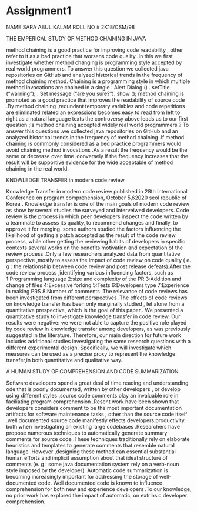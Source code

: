 # Assignment1
NAME SARA ABUL KALAM
ROLL NO # 2K18/CSM/98


THE EMPERICAL STUDY OF METHOD CHAINING IN JAVA

method chaining is a good practice for improving code readability , other refer to it as a bad practice that worsens code quality .In this  we first investigate whether method changing is programming style accepted by real world programmers. To answer this question we collected java repositories on GitHub and analyzed historical trends in the frequency of method chaining method. Chaining is a programming style in which multiple method invocations are chained in a single 
. Alert Dialog ()
 . setTitle  (“warning”);
 . Set message (“are you sure?”). show ();
method chaining is promoted as a good practice that improves the readability of source code .By method chaining  ,redundant temporary variables and code repetitions are eliminated related an expressions becomes easy to read from left to right as a natural language texts the controversy above leads us to our first question ;Is method chaining accepted widely real world  programmers ? To answer this questions .we collected java repositories on GitHub and an analyzed historical trends in the frequency of method chaining .If method chaining is commonly considered as a bed practice programmers would avoid chaining method invocations .As a result the frequency would be the same or decrease over time .conversely if the frequency increases that the result will be supportive evidence for the wide acceptable of method chaining in the real world.


  KNOWLEDGE TRANSFER in modern 
                 code review

Knowledge Transfer in modern code review published in 28th International Conference on program comprehension, October 5,62020 seol republic of Korea . Knowledge transfer is one of the main goals of modern code review as show by several studies the surveyed and interveiwed developers. Code review is the process in which peer developers inspect the code written by a teammate to assess its quality, to recommend changes and finally, to approve it for merging. some  authors studied the factors influencing the likelihood of getting a patch accepted as the result of the code review process, while other getting the reviewing habits of developers in specific contexts several works on the benefits motivation and expectation of the review process .Only a few researchers analyzed data from quantitative perspective ,mostly to assess the impact of code review on code quality ( e. g : the relationship between code review and post release defeats).After the code review process ,identifying various influencing factors, such as 1:Programming language 2:size and complexity of the PR 3:Addition and change of files 4:Excessive forking 5:Tests 6:Developers type 7:Experience in making PRS 8:Number of comments .The relevance of code reviews has been investigated from different perspectives .The effects of code reviews on knowledge transfer has been only marginally studied , let alone from a quantitative prespective, which is the goal of this paper . We presented a quantitative study to investigate knowledge transfer in code review. Our results were negative: we were not able to capture the positive role played by code review in knowledge transfer among developers, as was previously suggested in the literature. Therefore, our main direction for future work includes additional studies investigating the same research questions with a different experimental design. Specifically, we will investigate which measures can be used as a precise proxy to represent the knowledge transfer,in both quantitative and qualitative way.
 

A HUMAN STUDY OF COMPREHENSION AND CODE                                            SUMMARIZATION 


Software developers spend a great deal of time reading and understanding ode that is poorly documented, written by other developers , or develop using different styles .source code comments play an invaluable role in faciliating program comprehension .Resent work have been shown that developers considers comment to be the most important documentation artifacts for software maintenance tasks , other than the source code itself .well documented source code manifestly effects developers productivity both when investigating an existing large codebases .Researchers have propose numerous techniques to automatically generate summary comments for source code .These techniques traditionally rely on elaborate heuristics and templates to generate comments that resemble natural  language .However ,designing these method can essential substantial human efforts and implicit assumption about that ideal structure of comments (e. g : some java documentation system rely on a verb-noun style imposed by the developer). Automatic code summarization is becoming increasingly important for addressing the storage of well-documented code. Well documented code is known to influence comprehension for both new and experience developers .To our knowledge, no prior work has explored the impact of automatic, on extrinsic  developer  comprehension.
